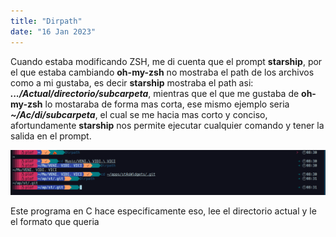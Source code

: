 ```yaml
---
title: "Dirpath"
date: "16 Jan 2023"
---
```


 Cuando estaba modificando ZSH, me di cuenta que el prompt **starship**, por el que estaba cambiando **oh-my-zsh** no mostraba el path de los archivos como a mi gustaba, es decir **starship** mostraba el path asi: ***.../Actual/directorio/subcarpeta***, mientras que el que me gustaba de **oh-my-zsh** lo mostaraba de forma mas corta, ese mismo ejemplo seria ***~/Ac/di/subcarpeta***, el cual se me hacia mas corto y conciso, afortundamente **starship** nos permite ejecutar cualquier comando y tener la salida en el prompt.
 
![](/pro_img/Dirpath.png)

 Este programa en C hace especificamente eso, lee el directorio actual y le el formato que queria
 



